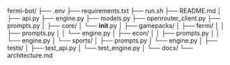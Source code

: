 fermi-bot/
├── .env
├── requirements.txt
├── run.sh
├── README.md
│
├── api.py
├── engine.py
├── models.py
├── openrouter_client.py
├── prompts.py
│
├── core/
│   └── __init__.py
│
├── gamepacks/
│   ├── fermi/
│   │   ├── prompts.py
│   │   └── engine.py
│   ├── econ/
│   │   ├── prompts.py
│   │   └── engine.py
│   └── sports/
│       ├── prompts.py
│       └── engine.py
│
├── tests/
│   ├── test_api.py
│   └── test_engine.py
│
└── docs/
    └── architecture.md
